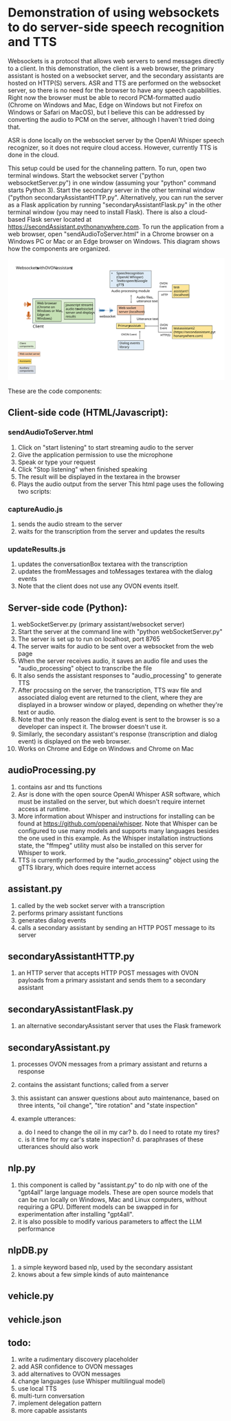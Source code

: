 # Demonstration of using websockets to do server-side speech recognition and TTS
Websockets is a protocol that allows web servers to send messages directly to a client.
In this demonstration, the client is a web browser, the primary assistant is hosted on a websocket server, and the secondary assistants are hosted on HTTP(S) servers.
ASR and TTS are performed on the websocket server, so there is no need for the browser to have any speech capabilities. Right now the browser must be able to record PCM-formatted audio (Chrome on Windows and Mac, Edge on Windows but not Firefox on Windows or Safari on MacOS), but I believe this can be addressed by converting the audio to PCM on the server, although I haven't tried doing that.

ASR is done locally on the websocket server by the OpenAI Whisper speech recognizer, so it does not require cloud access. 
However, currently TTS is done in the cloud.

This setup could be used for the channeling pattern.
To run, open two terminal windows. Start the websocket server ("python websocketServer.py") in one window (assuming your "python" command starts Python 3).
Start the secondary server in the other terminal window ("python secondaryAssistantHTTP.py". Alternatively, you can run the server as a Flask application by running "secondaryAssistantFlask.py" in the other terminal window (you may need to install Flask).
There is also a cloud-based Flask server located at https://secondAssistant.pythonanywhere.com.
To run the application from a web browser, open "sendAudioToServer.html" in a Chrome browser on a Windows PC or Mac or an Edge browser on Windows.
This diagram shows how the components are organized.

![system](./system.svg)

These are the code components:

## Client-side code (HTML/Javascript):
### sendAudioToServer.html
1. Click on "start listening" to start streaming audio to the server
1. Give the application permission to use the microphone
1. Speak or type your request
1. Click "Stop listening" when finished speaking
1. The result will be displayed in the textarea in the browser
1. Plays the audio output from the server
This html page uses the following two scripts:

### captureAudio.js
1. sends the audio stream to the server
1. waits for the transcription from the server and updates the results

### updateResults.js
1. updates the conversationBox textarea with the transcription
1. updates the fromMessages and toMessages textarea with the dialog events
1. Note that the client does not use any OVON events itself.


## Server-side code (Python):
1. webSocketServer.py (primary assistant/websocket server)
1. Start the server at the command line with "python webSocketServer.py"
1. The server is set up to run on localhost, port 8765
1. The server waits for audio to be sent over a websocket from the web page
1. When the server receives audio, it saves an audio file and uses the "audio_processing" object to transcribe the file
1. It also sends the assistant responses to "audio_processing" to generate TTS
1. After procssing on the server, the transcription, TTS wav file and associated dialog event are returned to the client, where they are displayed in a browser window or played, depending on whether they're text or audio. 
1. Note that the only reason the dialog event is sent to the browser is so a developer can inspect it. The browser doesn't use it.
1. Similarly, the secondary assistant's response (transcription and dialog event) is displayed on the web browser.
1. Works on Chrome and Edge on Windows and Chrome on Mac

## audioProcessing.py
1. contains asr and tts functions
1. Asr is done with the open source OpenAI Whisper ASR software, which must be installed on the server, but which doesn't require internet access at runtime.
1. More information about Whisper and instructions for installing can be found at https://github.com/openai/whisper. Note that Whisper can be configured to use many models and supports many languages besides the one used in this example. As the Whisper installation instructions state, the "ffmpeg" utility must also be installed on this server for Whisper to work.
1. TTS is currently performed by the "audio_processing" object using the gTTS library, which does require internet access

## assistant.py
1. called by the web socket server with a transcription
1. performs primary assistant functions
1. generates dialog events
1. calls a secondary assistant by sending an HTTP POST message to its server

## secondaryAssistantHTTP.py
1. an HTTP server that accepts HTTP POST messages with OVON payloads from a primary assistant and sends them to a secondary assistant

## secondaryAssistantFlask.py
1. an alternative secondaryAssistant server that uses the Flask framework

## secondaryAssistant.py
1. processes OVON messages from a primary assistant and returns a response
1. contains the assistant functions; called from a server
1. this assistant can answer questions about auto maintenance, based on three intents, "oil change", "tire rotation" and "state inspection"
1. example utterances:

    a. do I need to change the oil in my car?
    b. do I need to rotate my tires?
    c. is it time for my car's state inspection?
    d. paraphrases of these utterances should also work

## nlp.py
1. this component is called by "assistant.py" to do nlp with one of the "gpt4all" large language models. These are open source models that can be run locally on Windows, Mac and Linux computers, without requiring a GPU. Different models can be swapped in for experimentation after installing "gpt4all". 
1. it is also possible to modify various parameters to affect the LLM performance

## nlpDB.py
1. a simple keyword based nlp, used by the secondary assistant
1. knows about a few simple kinds of auto maintenance 

## vehicle.py

## vehicle.json

## todo:
1. write a rudimentary discovery placeholder
1. add ASR confidence to OVON messages
1. add alternatives to OVON messages
1. change languages (use Whisper multilingual model)
1. use local TTS
1. multi-turn conversation
1. implement delegation pattern
1. more capable assistants



